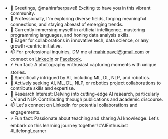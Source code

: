 - 👋 Greetings, @mahirafserpavel! Exciting to have you in this vibrant community.
- 👀 Professionally, I'm exploring diverse fields, forging meaningful connections, and staying abreast of emerging trends.
- 🌱 Currently immersing myself in artificial intelligence, mastering programming languages, and honing data analysis skills.
- 💞️ Eager for collaborations in innovative tech, data science, or any growth-centric initiative.
- 📫 For professional inquiries, DM me at mahir.pavel@gmail.com or connect on [LinkedIn](https://www.linkedin.com/in/mahirafserpavel/) or [Facebook](https://www.facebook.com/mahir.afser.19115).
- ⚡ Fun fact: A photography enthusiast capturing moments with unique stories.
- 👀 Specifically intrigued by AI, including ML, DL, NLP, and robotics.
- 🌱 Actively seeking AI, ML, DL, NLP, or robotics project collaborations to contribute skills and expertise.
- 🧠 Research Interest: Delving into cutting-edge AI research, particularly CV and NLP. Contributing through publications and academic discourse.
- 📫 Let's connect on LinkedIn for potential collaborations and engagements.
- ⚡ Fun fact: Passionate about teaching and sharing AI knowledge. Let's embark on this learning journey together!
#AIEnthusiast #LifelongLearner
<!---
mahirafserpavel/mahirafserpavel is a ✨ special ✨ repository because its `README.md` (this file) appears on your GitHub profile.
You can click the Preview link to take a look at your changes.
--->
